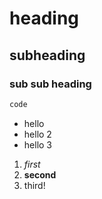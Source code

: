 # heading

## subheading

### sub sub heading

```bash
code
```

- hello
- hello 2
- hello 3

1. *first*
2. **second**
3. third!

